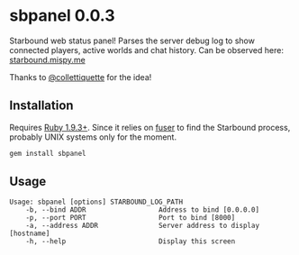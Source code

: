 # sbpanel 0.0.3

Starbound web status panel! Parses the server debug log to show connected players, active worlds and chat history. Can be observed here: [starbound.mispy.me](http://starbound.mispy.me/)

Thanks to [@collettiquette](http://twitter.com/collettiquette) for the idea!

## Installation

Requires [Ruby 1.9.3+](https://www.ruby-lang.org/en/). Since it relies on [fuser](https://en.wikipedia.org/wiki/Fuser_\(Unix\)) to find the Starbound process, probably UNIX systems only for the moment.

```bash
gem install sbpanel
```

## Usage

```
Usage: sbpanel [options] STARBOUND_LOG_PATH
    -b, --bind ADDR                  Address to bind [0.0.0.0]
    -p, --port PORT                  Port to bind [8000]
    -a, --address ADDR               Server address to display [hostname]
    -h, --help                       Display this screen
```
